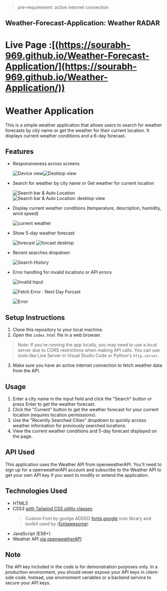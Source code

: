 >pre-requirement: active internet connection
## Weather-Forecast-Application: Weather RADAR

# Live Page :[(https://sourabh-969.github.io/Weather-Forecast-Application/](https://sourabh-969.github.io/Weather-Application/))

# Weather Application

This is a simple weather application that allows users to search for weather forecasts by city name or get the weather for their current location. It displays current weather conditions and a 6-day forecast.

## Features

- Responsiveness across screens
 
    ![Device view](assets\2.screen.jpeg)![Desktop view](assets\1.screen.jpeg)
  
- Search for weather by city name or Get weather for current location
 
    ![Search bar & Auto Location](<assets\search bar.jpeg>) ![Search bar & Auto Location: desktop view](<assets\search and auto location.jpeg>)
  
- Display current weather conditions (temperature, description, humidity, wind speed)
 
    ![current weather](<assets\2.weather card.jpeg>)
  
- Show 5-day weather forecast
 
    ![forecast](<assets\2.weather card_extnded.png>) ![forcast desktop](<assets\forcast desktop.jpeg>)
  
- Recent searches dropdown

 
    ![Search History](assets\history.jpeg)
  
- Error handling for invalid locations or API errors

 
    ![Invalid Input](assets\3.Error_input.PNG)
  
    ![Fetch Error : Next Day Forcast](assets\1.Error.png)
  
    ![Error](assets\2.Error.png)



## Setup Instructions

1. Clone this repository to your local machine.
2. Open the `index.html` file in a web browser.

> Note: If you're running the app locally, you may need to use a local server due to CORS restrictions when making API calls. You can use tools like Live Server in Visual Studio Code or Python's `http.server`.

3. Make sure you have an active internet connection to fetch weather data from the API.

## Usage

1. Enter a city name in the input field and click the "Search" button or press Enter to get the weather forecast.
2. Click the "Current" button to get the weather forecast for your current location (requires location permissions).
3. Use the "Recently Searched Cities" dropdown to quickly access weather information for previously searched locations.
4. View the current weather conditions and 5-day forecast displayed on the page.

## API Used

This application uses the Weather API from openweatherAPI. You'll need to sign up for a openweatherAPI account and subscribe to the Weather API to get your own API key if you want to modify or extend the application.

## Technologies Used

- HTML5
- CSS3 [with Tailwind CSS utility classes](https://tailwindcss.com/docs/installation)
    >Custom Font by goolge ADDED [fonts.google](https://fonts.google.com/specimen/Doto?query=doto)
    >icon library and toolkit used by ([fontawesome](https://fontawesome.com/))
- JavaScript (ES6+)
- Weather API [via openweatherAPI](https://openweathermap.org/)

## Note

The API key included in the code is for demonstration purposes only. In a production environment, you should never expose your API keys in client-side code. Instead, use environment variables or a backend service to secure your API keys.

